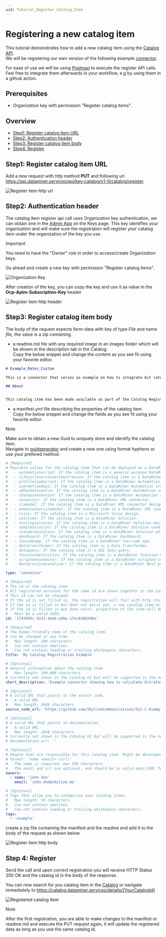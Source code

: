 ```yaml
---
uid: Tutorial_Register_Catalog_Item
---
```


# Registering a new catalog item

This tutorial demonstrates how to add a new catalog item using the [Catalog API](xref:Catalog_Registration).  
We will be registering our own version of the following example [connector](https://github.com/SkylineCommunications/SLC-C-Example_Rates-Custom).  

For ease of use we will be using [Postman](https://www.postman.com/) to execute the register API calls. Feel free to integrate them afterwards in your workflow, e.g by using them in a github action.

## Prerequisites

- Organization key with permission "Register catalog items".

## Overview

- [Step1: Register catalog item URL](#step1-register-catalog-item-url)
- [Step2: Authentication header](#step2-authentication-header)
- [Step3: Register catalog item body](#step3-register-catalog-item-body)
- [Step4: Register](#step-4-register)

## Step1: Register catalog item URL
Add a new request with http method **PUT** and following url <https://api.dataminer.services/api/key-catalog/v1-0/catalog/register>

![Register item http url](~/user-guide/images/tutorial_catatalog_registration_item_url.png)

## Step2: Authentication header
The catalog item register api call uses Organization key authentication, we can obtain one in the [Admin App](https://admin.dataminer.services/) on the Keys page. 
This key identifies your organization and will make sure the registration will register your catalog item under the organization of the key you use.

> [!Important]  
You need to have the "Owner" role in order to access/create Organization keys. 

Go ahead and create a new key with permission "Register catalog items".

![Organization Key](~/user-guide/images/tutorial_catatalog_registration_create_org_key.png)

After creation of the key, you can copy the key and use it as value in the **Ocp-Apim-Subscription-Key** header  

![Register item http header](~/user-guide/images/tutorial_catalog_registration_catalog_urlandheader.png)

## Step3: Register catalog item body

The body of the request expects form-data with key of type *File* and name *file*, the value is a zip containing

* a readme.md file with any required image in an images folder which will be shown in the description tab in the Catalog.  
Copy the below snippet and change the content as you see fit using your favorite editor.

```md
# Example_Rates_Custom

This is a connector that serves as example on how to integrate bit rates.

## About


This catalog item has been made available as part of the Catalog Registration [Tutorial](https://docs.dataminer.services/tutorials/Tutorials.html)
```

* a manifest.yml file describing the properties of the catalog item.  
Copy the below snippet and change the fields as you see fit using your favorite editor.

> [!Note]  
Make sure to obtain a new Guid to uniquely store and identify the catalog item.  
Navigate to [guidgenerator](https://guidgenerator.com/) and create a new one using format *hyphens* or use your prefered method.

```yml
# [Required]
# Possible values for the catalog item that can be deployed on a DataMiner System:
#   - automationscript: If the catalog item is a general-purpose DataMiner Automation script.
#   - lifecycleserviceorchestration: If the catalog item is a DataMiner Automation script designed to manage the life cycle of a service.
#   - profileloadscript: If the catalog item is a DataMiner Automation script designed to load a standard DataMiner profile.
#   - userdefinedapi: If the catalog item is a DataMiner Automation script designed as a user-defined API.
#   - adhocdatasource: If the catalog item is a DataMiner Automation script designed for a ad hoc data source integration.
#   - chatopsextension: If the catalog item is a DataMiner Automation script designed as ChatOps Extension.
#   - connector: If the catalog item is a DataMiner XML connector.
#   - slamodel: If the catalog item is a DataMiner XML connector designed as DataMiner Service Level Agreement model.
#   - enhancedservicemodel: If the catalog item is a DataMiner XML connector designed as DataMiner enhanced service model.
#   - visio: If the catalog item is a Microsoft Visio design.
#   - solution: If the catalog item is a DataMiner Solution.
#   - testingsolution: If the catalog item is a DataMiner Solution designed for automated testing and validation.
#   - samplesolution: If the catalog item is a DataMiner Solution used for training and education.
#   - standardsolution: If the catalog item is a DataMiner Solution which is a out-of-the-box solution for specific use case or application.
#   - dashboard: If the catalog item is a DataMiner Dashboard.
#   - lowcodeapp: If the catalog item is a DataMiner low-code app.
#   - datatransformer: If the catalog item is a Data Transformer.
#   - dataquery: If the catalog item is a GQI data query.
#   - functiondefinition: If the catalog item is a DataMiner function definition.
#   - scriptedconnector: If the catalog item is a DataMiner scripted connector.
#   - bestpracticesanalyzer: If the catalog item is a DataMiner Best practices Analysis file.

type: 'connector'

# [Required] 
# The id of the catalog item.
# All registered versions for the same id are shown together in the catalog.
# This id can not be changed. 
# If the id is not filled in, the registration will fail with http status code 500. 
# If the id is filled in but does not exist yet, a new catalog item will be registered with this id.
# If the id is filled in but does exist, properties of the item will be overwritten
#   Must be a valid GUID.
id: '1742495c-9231-4eeb-a56e-1fec8189246e'

# [Required] 
# The human-friendly name of the catalog item. 
# Can be changed at any time.
#   Max length: 100 characters.
#   Can not contain newlines.
#   Can not contain leading or trailing whitespace characters.
title: 'My Catalog Registration Example'

# [Optional]
# General information about the catalog item.
#   Max length: 100.000 characters
# Currently not shown in the Catalog UI but will be supported in the near future.
short_description: 'Example connector showing how to calculate bitrates and other rates on any changing numeric data.'

# [Optional]
# A valid URL that points to the source code.
#   A valid URL
#   Max length: 2048 characters
source_code_url: 'https://github.com/SkylineCommunications/SLC-C-Example_Rates-Custom'

# [Optional]
# A valid URL that points to documentation.
#   A valid URL
#   Max length: 2048 characters
# Currently not shown in the Catalog UI but will be supported in the near future.
# documentation_url: ''

# [Optional]
# People that are responsible for this catalog item. Might be developers but is not required.
# Format: 'name <email> (url)'
#   The name is required, max 256 characters.
#   The email and url are optional, and should be in valid email/URL formats.
owners:
  - name: 'john doe'
    email: 'john.doe@skyline.be'

# [Optional]
# Tags that allow you to categorize your catalog items.
#   Max length: 50 characters.
#   Can not contain newlines.
#   Can not contain leading or trailing whitespace characters.
tags:
  - 'example'
```

create a zip file containing the manifest and the readme and add it to the body of the request as shown below

![Register item http body](~/user-guide/images/tutorial_catatalog_registration_item_body.png)

## Step 4: Register
Send the call and upon correct registration you will receive HTTP Status 200 OK and the catalog id in the body of the response.

You can now search for you catalog item in the [Catalog](https://catalog.dataminer.services/browse) or navigate immediately to https://catalog.dataminer.services/details/{YourCatalogId}

![Registered catalog item](~/user-guide/images/tutorial_catatalog_registration_registered_item.png)

>[!note]  
After the first registration, you are able to make changes to the manifest or readme.md and execute the PUT request again, it will update the registered data as long as you use the same catalog id.
